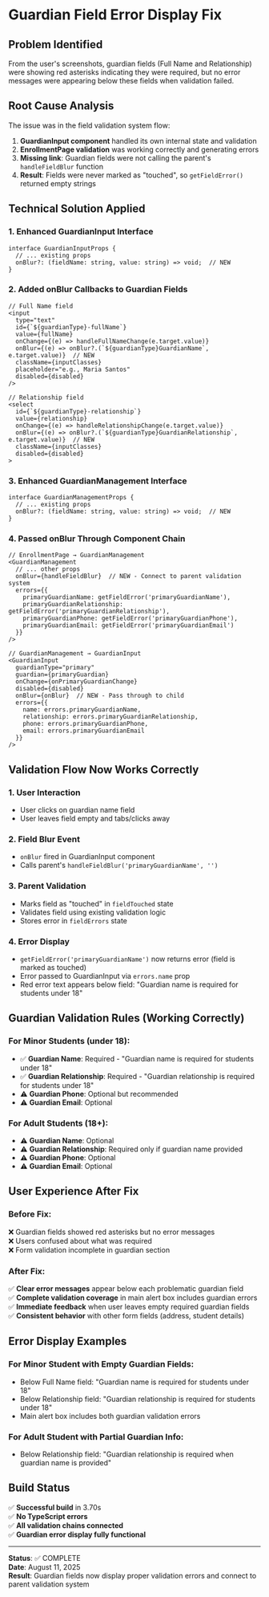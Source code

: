 # Guardian Field Error Display Fix

## Problem Identified
From the user's screenshots, guardian fields (Full Name and Relationship) were showing red asterisks indicating they were required, but no error messages were appearing below these fields when validation failed.

## Root Cause Analysis
The issue was in the field validation system flow:

1. **GuardianInput component** handled its own internal state and validation
2. **EnrollmentPage validation** was working correctly and generating errors
3. **Missing link**: Guardian fields were not calling the parent's `handleFieldBlur` function
4. **Result**: Fields were never marked as "touched", so `getFieldError()` returned empty strings

## Technical Solution Applied

### 1. Enhanced GuardianInput Interface
```tsx
interface GuardianInputProps {
  // ... existing props
  onBlur?: (fieldName: string, value: string) => void;  // NEW
}
```

### 2. Added onBlur Callbacks to Guardian Fields
```tsx
// Full Name field
<input
  type="text"
  id={`${guardianType}-fullName`}
  value={fullName}
  onChange={(e) => handleFullNameChange(e.target.value)}
  onBlur={(e) => onBlur?.(`${guardianType}GuardianName`, e.target.value)}  // NEW
  className={inputClasses}
  placeholder="e.g., Maria Santos"
  disabled={disabled}
/>

// Relationship field  
<select
  id={`${guardianType}-relationship`}
  value={relationship}
  onChange={(e) => handleRelationshipChange(e.target.value)}
  onBlur={(e) => onBlur?.(`${guardianType}GuardianRelationship`, e.target.value)}  // NEW
  className={inputClasses}
  disabled={disabled}
>
```

### 3. Enhanced GuardianManagement Interface
```tsx
interface GuardianManagementProps {
  // ... existing props
  onBlur?: (fieldName: string, value: string) => void;  // NEW
}
```

### 4. Passed onBlur Through Component Chain
```tsx
// EnrollmentPage → GuardianManagement
<GuardianManagement
  // ... other props
  onBlur={handleFieldBlur}  // NEW - Connect to parent validation system
  errors={{
    primaryGuardianName: getFieldError('primaryGuardianName'),
    primaryGuardianRelationship: getFieldError('primaryGuardianRelationship'),
    primaryGuardianPhone: getFieldError('primaryGuardianPhone'),
    primaryGuardianEmail: getFieldError('primaryGuardianEmail')
  }}
/>

// GuardianManagement → GuardianInput
<GuardianInput
  guardianType="primary"
  guardian={primaryGuardian}
  onChange={onPrimaryGuardianChange}
  disabled={disabled}
  onBlur={onBlur}  // NEW - Pass through to child
  errors={{
    name: errors.primaryGuardianName,
    relationship: errors.primaryGuardianRelationship,
    phone: errors.primaryGuardianPhone,
    email: errors.primaryGuardianEmail
  }}
/>
```

## Validation Flow Now Works Correctly

### 1. User Interaction
- User clicks on guardian name field
- User leaves field empty and tabs/clicks away

### 2. Field Blur Event
- `onBlur` fired in GuardianInput component
- Calls parent's `handleFieldBlur('primaryGuardianName', '')`

### 3. Parent Validation
- Marks field as "touched" in `fieldTouched` state
- Validates field using existing validation logic
- Stores error in `fieldErrors` state

### 4. Error Display
- `getFieldError('primaryGuardianName')` now returns error (field is marked as touched)
- Error passed to GuardianInput via `errors.name` prop
- Red error text appears below field: "Guardian name is required for students under 18"

## Guardian Validation Rules (Working Correctly)

### For Minor Students (under 18):
- ✅ **Guardian Name**: Required - "Guardian name is required for students under 18"
- ✅ **Guardian Relationship**: Required - "Guardian relationship is required for students under 18"
- ⚠️ **Guardian Phone**: Optional but recommended
- ⚠️ **Guardian Email**: Optional

### For Adult Students (18+):
- ⚠️ **Guardian Name**: Optional
- ⚠️ **Guardian Relationship**: Required only if guardian name provided
- ⚠️ **Guardian Phone**: Optional
- ⚠️ **Guardian Email**: Optional

## User Experience After Fix

### Before Fix:
❌ Guardian fields showed red asterisks but no error messages  
❌ Users confused about what was required  
❌ Form validation incomplete in guardian section  

### After Fix:
✅ **Clear error messages** appear below each problematic guardian field  
✅ **Complete validation coverage** in main alert box includes guardian errors  
✅ **Immediate feedback** when user leaves empty required guardian fields  
✅ **Consistent behavior** with other form fields (address, student details)  

## Error Display Examples

### For Minor Student with Empty Guardian Fields:
- Below Full Name field: "Guardian name is required for students under 18"
- Below Relationship field: "Guardian relationship is required for students under 18"
- Main alert box includes both guardian validation errors

### For Adult Student with Partial Guardian Info:
- Below Relationship field: "Guardian relationship is required when guardian name is provided"

## Build Status
✅ **Successful build** in 3.70s  
✅ **No TypeScript errors**  
✅ **All validation chains connected**  
✅ **Guardian error display fully functional**  

---
**Status**: ✅ COMPLETE  
**Date**: August 11, 2025  
**Result**: Guardian fields now display proper validation errors and connect to parent validation system
